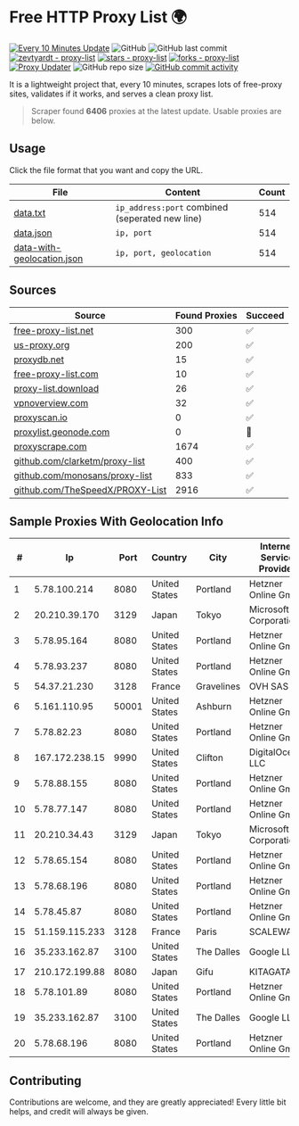 
# Free HTTP Proxy List 🌍

[![Every 10 Minutes Update](https://github.com/mertguvencli/http-proxy-list/actions/workflows/main.yml/badge.svg?branch=main)](https://github.com/mertguvencli/http-proxy-list/actions/workflows/main.yml)
![GitHub](https://img.shields.io/github/license/mertguvencli/http-proxy-list)
![GitHub last commit](https://img.shields.io/github/last-commit/mertguvencli/http-proxy-list)
[![zevtyardt - proxy-list](https://img.shields.io/static/v1?label=zevtyardt&message=proxy-list&color=blue&logo=github)](https://github.com/zevtyardt/proxy-list "Go to GitHub repo")
[![stars - proxy-list](https://img.shields.io/github/stars/zevtyardt/proxy-list?style=social)](https://github.com/zevtyardt/proxy-list)
[![forks - proxy-list](https://img.shields.io/github/forks/zevtyardt/proxy-list?style=social)](https://github.com/zevtyardt/proxy-list)
[![Proxy Updater](https://github.com/zevtyardt/proxy-list/workflows/Proxy%20Updater/badge.svg)](https://github.com/zevtyardt/proxy-list/actions?query=workflow:"Proxy+Updater")
![GitHub repo size](https://img.shields.io/github/repo-size/zevtyardt/proxy-list)
[![GitHub commit activity](https://img.shields.io/github/commit-activity/m/zevtyardt/proxy-list?logo=commits)](https://github.com/zevtyardt/proxy-list/commits/main)

It is a lightweight project that, every 10 minutes, scrapes lots of free-proxy sites, validates if it works, and serves a clean proxy list.

> Scraper found **6406** proxies at the latest update. Usable proxies are below.

## Usage

Click the file format that you want and copy the URL.

|File|Content|Count|
|----|-------|-----|
|[data.txt](https://raw.githubusercontent.com/mertguvencli/http-proxy-list/main/proxy-list/data.txt)|`ip_address:port` combined (seperated new line)|514|
|[data.json](https://raw.githubusercontent.com/mertguvencli/http-proxy-list/main/proxy-list/data.json)|`ip, port`|514|
|[data-with-geolocation.json](https://raw.githubusercontent.com/mertguvencli/http-proxy-list/main/proxy-list/data-with-geolocation.json)|`ip, port, geolocation`|514|

## Sources

|Source|Found Proxies|Succeed|
|------|-------------|-------|
|[free-proxy-list.net](https://free-proxy-list.net)|300|✅|
|[us-proxy.org](https://www.us-proxy.org)|200|✅|
|[proxydb.net](http://proxydb.net)|15|✅|
|[free-proxy-list.com](https://free-proxy-list.com/?page=&port=&type%5B%5D=http&type%5B%5D=https&up_time=0&search=Search)|10|✅|
|[proxy-list.download](https://www.proxy-list.download/HTTP)|26|✅|
|[vpnoverview.com](https://vpnoverview.com/privacy/anonymous-browsing/free-proxy-servers)|32|✅|
|[proxyscan.io](https://www.proxyscan.io)|0|✅|
|[proxylist.geonode.com](https://proxylist.geonode.com/api/proxy-list?limit=300&page=1&sort_by=lastChecked&sort_type=desc&protocols=http,https)|0|🚫|
|[proxyscrape.com](https://api.proxyscrape.com/v2/?request=displayproxies&protocol=http&timeout=10000&country=all&ssl=all&anonymity=all)|1674|✅|
|[github.com/clarketm/proxy-list](https://raw.githubusercontent.com/clarketm/proxy-list/master/proxy-list-raw.txt)|400|✅|
|[github.com/monosans/proxy-list](https://raw.githubusercontent.com/monosans/proxy-list/main/proxies/http.txt)|833|✅|
|[github.com/TheSpeedX/PROXY-List](https://raw.githubusercontent.com/TheSpeedX/PROXY-List/master/http.txt)|2916|✅|


## Sample Proxies With Geolocation Info

|#|Ip|Port|Country|City|Internet Service Provider|
|-|--|----|-------|----|-------------------------|
|1|5.78.100.214|8080|United States|Portland|Hetzner Online GmbH|
|2|20.210.39.170|3129|Japan|Tokyo|Microsoft Corporation|
|3|5.78.95.164|8080|United States|Portland|Hetzner Online GmbH|
|4|5.78.93.237|8080|United States|Portland|Hetzner Online GmbH|
|5|54.37.21.230|3128|France|Gravelines|OVH SAS|
|6|5.161.110.95|50001|United States|Ashburn|Hetzner Online GmbH|
|7|5.78.82.23|8080|United States|Portland|Hetzner Online GmbH|
|8|167.172.238.15|9990|United States|Clifton|DigitalOcean, LLC|
|9|5.78.88.155|8080|United States|Portland|Hetzner Online GmbH|
|10|5.78.77.147|8080|United States|Portland|Hetzner Online GmbH|
|11|20.210.34.43|3129|Japan|Tokyo|Microsoft Corporation|
|12|5.78.65.154|8080|United States|Portland|Hetzner Online GmbH|
|13|5.78.68.196|8080|United States|Portland|Hetzner Online GmbH|
|14|5.78.45.87|8080|United States|Portland|Hetzner Online GmbH|
|15|51.159.115.233|3128|France|Paris|SCALEWAY|
|16|35.233.162.87|3100|United States|The Dalles|Google LLC|
|17|210.172.199.88|8080|Japan|Gifu|KITAGATA|
|18|5.78.101.89|8080|United States|Portland|Hetzner Online GmbH|
|19|35.233.162.87|3100|United States|The Dalles|Google LLC|
|20|5.78.68.196|8080|United States|Portland|Hetzner Online GmbH|



## Contributing

Contributions are welcome, and they are greatly appreciated! Every
little bit helps, and credit will always be given.

